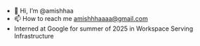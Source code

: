 - 👋 Hi, I’m @amishhaa
- 📫 How to reach me amishhhaaaa@gmail.com
- Interned at Google for summer of 2025 in Workspace Serving Infrastructure 
<!---
amishhaa/amishhaa is a ✨ special ✨ repository because its `README.md` (this file) appears on your GitHub profile.
You can click the Preview link to take a look at your changes.
--->
